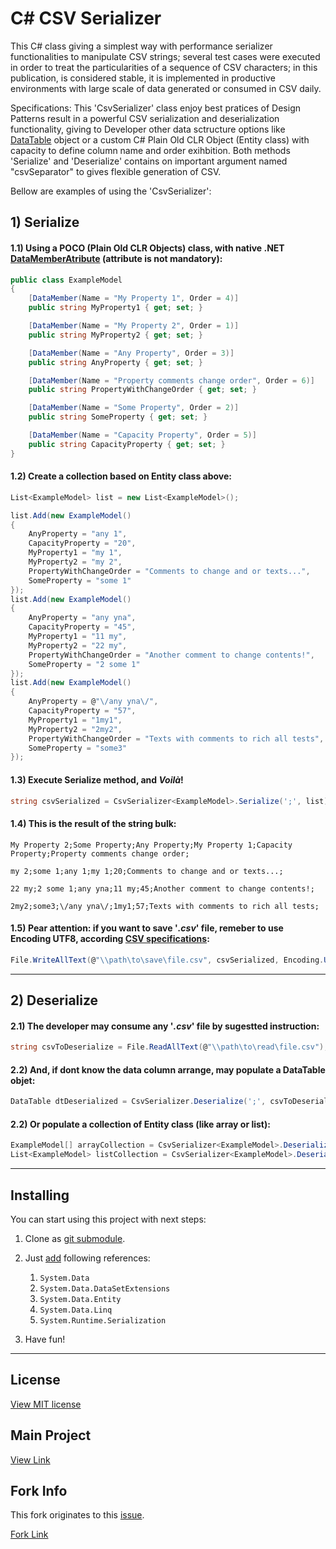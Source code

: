 # C# CSV Serializer

This C# class giving a simplest way with performance serializer functionalities to manipulate CSV strings; several test cases were executed in order to treat the particularities of a sequence of CSV characters; in this publication, is considered stable, it is implemented in productive environments with large scale of data generated or consumed in CSV daily.

Specifications: This 'CsvSerializer' class enjoy best pratices of Design Patterns result in a powerful CSV serialization and deserialization functionality, giving to Developer other data sctructure options like [DataTable](https://docs.microsoft.com/en-us/dotnet/api/system.data.datatable) object or a custom C# Plain Old CLR Object (Entity class) with capacity to define column name and order exihbition.
Both methods 'Serialize' and 'Deserialize' contains on important argument named "csvSeparator" to gives flexible generation of CSV.

Bellow are examples of using the 'CsvSerializer':

## 1) Serialize

#### 1.1) Using a POCO (Plain Old CLR Objects) class, with native .NET [DataMemberAtribute](https://docs.microsoft.com/en-us/dotnet/api/system.runtime.serialization.datamemberattribute) (attribute is not mandatory):
```cs
public class ExampleModel
{
    [DataMember(Name = "My Property 1", Order = 4)]
    public string MyProperty1 { get; set; }

    [DataMember(Name = "My Property 2", Order = 1)]
    public string MyProperty2 { get; set; }

    [DataMember(Name = "Any Property", Order = 3)]
    public string AnyProperty { get; set; }

    [DataMember(Name = "Property comments change order", Order = 6)]
    public string PropertyWithChangeOrder { get; set; }

    [DataMember(Name = "Some Property", Order = 2)]
    public string SomeProperty { get; set; }

    [DataMember(Name = "Capacity Property", Order = 5)]
    public string CapacityProperty { get; set; }
}
```

#### 1.2) Create a collection based on Entity class above:
```cs
List<ExampleModel> list = new List<ExampleModel>();

list.Add(new ExampleModel()
{
    AnyProperty = "any 1",
    CapacityProperty = "20",
    MyProperty1 = "my 1",
    MyProperty2 = "my 2",
    PropertyWithChangeOrder = "Comments to change and or texts...",
    SomeProperty = "some 1"
});
list.Add(new ExampleModel()
{
    AnyProperty = "any yna",
    CapacityProperty = "45",
    MyProperty1 = "11 my",
    MyProperty2 = "22 my",
    PropertyWithChangeOrder = "Another comment to change contents!",
    SomeProperty = "2 some 1"
});
list.Add(new ExampleModel()
{
    AnyProperty = @"\/any yna\/",
    CapacityProperty = "57",
    MyProperty1 = "1my1",
    MyProperty2 = "2my2",
    PropertyWithChangeOrder = "Texts with comments to rich all tests",
    SomeProperty = "some3"
});
```

#### 1.3) Execute Serialize method, and *Voilà*!
```cs
string csvSerialized = CsvSerializer<ExampleModel>.Serialize(';', list);
```

#### 1.4) This is the result of the string bulk:
```csv
My Property 2;Some Property;Any Property;My Property 1;Capacity Property;Property comments change order;

my 2;some 1;any 1;my 1;20;Comments to change and or texts...;

22 my;2 some 1;any yna;11 my;45;Another comment to change contents!;

2my2;some3;\/any yna\/;1my1;57;Texts with comments to rich all tests;
```

#### 1.5) Pear attention: if you want to save '*.csv*' file, remeber to use Encoding UTF8, according [CSV specifications](https://en.wikipedia.org/wiki/Comma-separated_values):
```cs
File.WriteAllText(@"\\path\to\save\file.csv", csvSerialized, Encoding.UTF8);
```
----------------------------

## 2) Deserialize

#### 2.1) The developer may consume any '*.csv*' file by sugestted instruction:
```cs
string csvToDeserialize = File.ReadAllText(@"\\path\to\read\file.csv");
```

#### 2.2) And, if dont know the data column arrange, may populate a DataTable objet:
```cs
DataTable dtDeserialized = CsvSerializer.Deserialize(';', csvToDeserialize);
```

#### 2.2) Or populate a collection of Entity class (like array or list):
```cs
ExampleModel[] arrayCollection = CsvSerializer<ExampleModel>.Deserialize(';', csvToDeserialize).ToArray();
List<ExampleModel> listCollection = CsvSerializer<ExampleModel>.Deserialize(';', csvToDeserialize).ToList();
```
----------------------
## Installing

You can start using this project with next steps:

1. Clone as [git submodule](https://git-scm.com/book/en/v2/Git-Tools-Submodules).

2. Just [add](https://docs.microsoft.com/en-us/visualstudio/ide/managing-references-in-a-project) following references:
    1. ```System.Data```
    2. ```System.Data.DataSetExtensions```
    3. ```System.Data.Entity```
    4. ```System.Data.Linq```
    5. ```System.Runtime.Serialization```

3. Have fun!
---

## License

[View MIT license](https://github.com/antonio-leonardo/CsvSerializer/blob/master/LICENSE)

## Main Project

[View Link](https://github.com/antonio-leonardo/CsvSerializer)

## Fork Info

This fork originates to this [issue](https://github.com/antonio-leonardo/CsvSerializer/issues/1).

[Fork Link](https://github.com/DenisBelobrotski/CsvSerializer)

